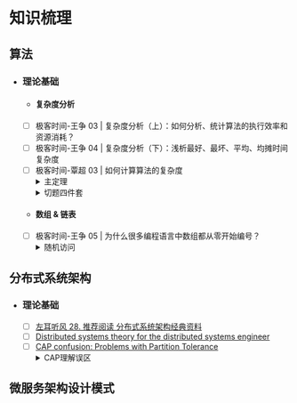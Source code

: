 # 知识梳理
## 算法
- ### 理论基础
    - #### 复杂度分析
    - [ ] 极客时间-王争  03 | 复杂度分析（上）：如何分析、统计算法的执行效率和资源消耗？
    - [ ] 极客时间-王争  04 | 复杂度分析（下）：浅析最好、最坏、平均、均摊时间复杂度
    - [ ] 极客时间-覃超  03 | 如何计算算法的复杂度
          <details>
           <summary>主定理</summary>
            <p>二分查找 O(logn)</p>
            <p>二叉树遍历 O(n)</p>
            <p>归并排序 O(nlogn)</p>
          </details>
          <details>
           <summary>切题四件套</summary>
          </details>
    - #### 数组 & 链表
    - [ ] 极客时间-王争  05 | 为什么很多编程语言中数组都从零开始编号？
          <details>
           <summary>随机访问</summary>
            数组适合查找，不适合插入和删除，跟很多人的理解不一样的是，数组查找的时间复杂度并不是O(1)，根据下标随机访问的复杂度才是O(1)
          </details>
        
## 分布式系统架构
- ### 理论基础
    - [ ] [左耳听风 28. 推荐阅读 分布式系统架构经典资料](https://time.geekbang.org/column/article/2080)
    - [ ] [Distributed systems theory for the distributed systems engineer](https://www.the-paper-trail.org/post/2014-08-09-distributed-systems-theory-for-the-distributed-systems-engineer/)
    - [ ] [CAP confusion: Problems with Partition Tolerance](https://www.the-paper-trail.org/post/2014-08-09-distributed-systems-theory-for-the-distributed-systems-engineer/)
      <details>
      <summary>CAP理解误区</summary>
          <p align="left"> 
              CAP中的P不是一种可选的能力，而是一个有一定概率会发生的事件，我们需要回答的问题是当网络分区这个事件发生之后，我们的系统要保证一致性C还是可用性A，保证一致性就必须牺牲数据的写入（牺牲可用性），而保留可用性就要容忍数据的不一致。如果有人说他的系统是CA的，那么他其实并没有搞懂CAP理论，你可以问他之前那个问题，当网络分区发生之后，他的系统会如何应对，如果他说系统不能再继续操作，那么是他的系统其实是CP，如果他说可以响应部分操作但是可能读不到最新的数据，那么是AP。
          </p>
          <p align="left"> 
          另外，CAP中的C和ACID中的C也完全不是一回事，下次有时间再说。
          </p>
      </details>
      
## 微服务架构设计模式
